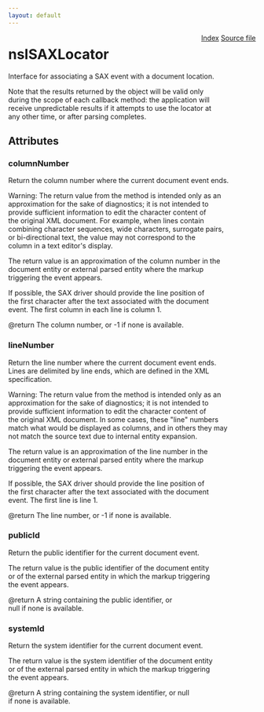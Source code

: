 ```yaml
---
layout: default
---
```

<div class='links' style='float:right'><a href="../index.html">Index</a>
<a href="http://dxr.mozilla.org/mozilla-central/source/parser/xml/nsISAXLocator.idl">Source file</a>
</div>

# nsISAXLocator #
  
Interface for associating a SAX event with a document location.  
  
Note that the results returned by the object will be valid only  
during the scope of each callback method: the application will  
receive unpredictable results if it attempts to use the locator at  
any other time, or after parsing completes.  
  

## Attributes ##

### columnNumber ###
  
Return the column number where the current document event ends.  
  
Warning: The return value from the method is intended only as an  
approximation for the sake of diagnostics; it is not intended to  
provide sufficient information to edit the character content of  
the original XML document.  For example, when lines contain  
combining character sequences, wide characters, surrogate pairs,  
or bi-directional text, the value may not correspond to the  
column in a text editor's display.  
  
The return value is an approximation of the column number in the  
document entity or external parsed entity where the markup  
triggering the event appears.  
  
If possible, the SAX driver should provide the line position of  
the first character after the text associated with the document  
event.  The first column in each line is column 1.  
  
@return The column number, or -1 if none is available.  
  

### lineNumber ###
  
Return the line number where the current document event ends.  
Lines are delimited by line ends, which are defined in the XML  
specification.  
  
Warning: The return value from the method is intended only as an  
approximation for the sake of diagnostics; it is not intended to  
provide sufficient information to edit the character content of  
the original XML document.  In some cases, these "line" numbers  
match what would be displayed as columns, and in others they may  
not match the source text due to internal entity expansion.  
  
The return value is an approximation of the line number in the  
document entity or external parsed entity where the markup  
triggering the event appears.  
  
If possible, the SAX driver should provide the line position of  
the first character after the text associated with the document  
event.  The first line is line 1.  
  
@return The line number, or -1 if none is available.  
  

### publicId ###
  
Return the public identifier for the current document event.  
  
The return value is the public identifier of the document entity  
or of the external parsed entity in which the markup triggering  
the event appears.  
  
@return A string containing the public identifier, or  
        null if none is available.  
  

### systemId ###
  
Return the system identifier for the current document event.  
  
The return value is the system identifier of the document entity  
or of the external parsed entity in which the markup triggering  
the event appears.  
  
@return A string containing the system identifier, or null  
        if none is available.  
  
